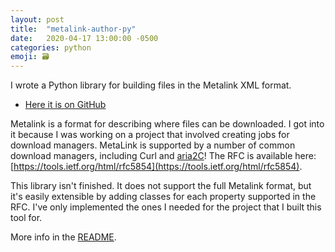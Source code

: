 ```yaml
---
layout: post
title:  "metalink-author-py"
date:   2020-04-17 13:00:00 -0500
categories: python
emoji: 🗃
---
```


I wrote a Python library for building files in the Metalink XML format.

* [Here it is on GitHub](https://github.com/jakekara/metalink-author-py)

Metalink is a format for describing where files can be downloaded. I got into it because I was working on a project that involved creating jobs for download managers. MetaLink is supported by a number of common download managers, including Curl and [aria2C](https://aria2.github.io/manual/en/html/aria2c.html)! The RFC is available here: [https://tools.ietf.org/html/rfc5854](https://tools.ietf.org/html/rfc5854).

This library isn't finished. It does not support the full Metalink format, but it's easily extensible by adding classes for each property supported in the RFC. I've only implemented the ones I needed for the project that I built this tool for. 

More info in the [README](https://github.com/jakekara/metalink-author-py).